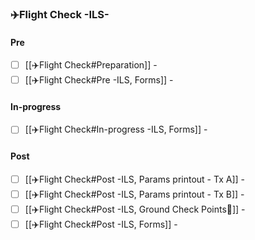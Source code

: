 ### ✈️Flight Check -ILS-
#### Pre
- [ ] [[✈️Flight Check#Preparation]] -
- [ ] [[✈️Flight Check#Pre -ILS, Forms]] - 
#### In-progress
- [ ] [[✈️Flight Check#In-progress -ILS, Forms]] -
#### Post
- [ ] [[✈️Flight Check#Post -ILS, Params printout - Tx A]] -
- [ ] [[✈️Flight Check#Post -ILS, Params printout - Tx B]] -
- [ ] [[✈️Flight Check#Post -ILS, Ground Check Points🚗]] -
- [ ] [[✈️Flight Check#Post -ILS, Forms]] -